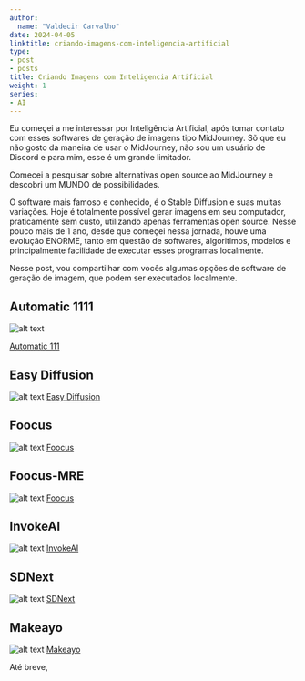 ```yaml
---
author:
  name: "Valdecir Carvalho"
date: 2024-04-05
linktitle: criando-imagens-com-inteligencia-artificial
type:
- post
- posts
title: Criando Imagens com Inteligencia Artificial
weight: 1
series:
- AI
---
```



Eu começei a me interessar por Inteligência Artificial, após tomar contato com esses softwares de geração de imagens tipo MidJourney. Sõ que eu não gosto da maneira de usar o MidJourney, não sou um usuário de Discord e para mim, esse é um grande limitador. 

Comecei a pesquisar sobre alternativas open source ao MidJourney e descobri um MUNDO de possibilidades.

O software mais famoso e conhecido, é o Stable Diffusion e suas muitas variações. Hoje é totalmente possível gerar imagens em seu computador, praticamente sem custo, utilizando apenas ferramentas open source. Nesse pouco mais de 1 ano, desde que começei nessa jornada, houve uma evolução ENORME, tanto em questão de softwares, algoritimos, modelos e principalmente facilidade de executar esses programas localmente.

Nesse post, vou compartilhar com vocês algumas opções de software de geração de imagem, que podem ser executados localmente.

## Automatic 1111
![alt text](/img/stable-diffusion.png)

[Automatic 111](https://github.com/AUTOMATIC1111/stable-diffusion-webui)

## Easy Diffusion
![alt text](/img/easy-diffusion.png)
[Easy Diffusion](https://easydiffusion.github.io/)

## Foocus
![alt text](/img/foocus.png)
[Foocus](https://github.com/lllyasviel/Fooocus)

## Foocus-MRE
![alt text](/img/foocus-mre.png)
[Foocus](https://github.com/lllyasviel/Fooocus)

## InvokeAI
![alt text](/img/invokeai.png)
[InvokeAI](https://github.com/invoke-ai/InvokeAI)

## SDNext
![alt text](/img/sdnext.png)
[SDNext](https://github.com/vladmandic/automatic)

## Makeayo
![alt text](/img/makeayo.png)
[Makeayo](https://makeayo.com/)


Até breve,

